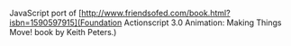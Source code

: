 JavaScript port of [http://www.friendsofed.com/book.html?isbn=1590597915](Foundation Actionscript 3.0 Animation: Making Things Move! book by Keith Peters.)
